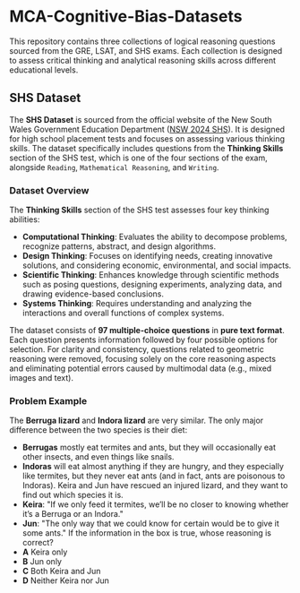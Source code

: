 # MCA-Cognitive-Bias-Datasets
This repository contains three collections of logical reasoning questions sourced from the GRE, LSAT, and SHS exams. Each collection is designed to assess critical thinking and analytical reasoning skills across different educational levels.

## SHS Dataset

The **SHS Dataset** is sourced from the official website of the New South Wales Government Education Department ([NSW 2024 SHS](https://www.nsw.gov.au/education)). It is designed for high school placement tests and focuses on assessing various thinking skills. The dataset specifically includes questions from the **Thinking Skills** section of the SHS test, which is one of the four sections of the exam, alongside `Reading`, `Mathematical Reasoning`, and `Writing`.

### Dataset Overview

The **Thinking Skills** section of the SHS test assesses four key thinking abilities:

- **Computational Thinking**: Evaluates the ability to decompose problems, recognize patterns, abstract, and design algorithms.
- **Design Thinking**: Focuses on identifying needs, creating innovative solutions, and considering economic, environmental, and social impacts.
- **Scientific Thinking**: Enhances knowledge through scientific methods such as posing questions, designing experiments, analyzing data, and drawing evidence-based conclusions.
- **Systems Thinking**: Requires understanding and analyzing the interactions and overall functions of complex systems.

The dataset consists of **97 multiple-choice questions** in **pure text format**. Each question presents information followed by four possible options for selection. For clarity and consistency, questions related to geometric reasoning were removed, focusing solely on the core reasoning aspects and eliminating potential errors caused by multimodal data (e.g., mixed images and text).

### Problem Example

The **Berruga lizard** and **Indora lizard** are very similar. The only major difference between the two species is their diet:
- **Berrugas** mostly eat termites and ants, but they will occasionally eat other insects, and even things like snails.
- **Indoras** will eat almost anything if they are hungry, and they especially like termites, but they never eat ants (and in fact, ants are poisonous to Indoras).
Keira and Jun have rescued an injured lizard, and they want to find out which species it is.
- **Keira**: "If we only feed it termites, we’ll be no closer to knowing whether it’s a Berruga or an Indora."
- **Jun**: "The only way that we could know for certain would be to give it some ants."
If the information in the box is true, whose reasoning is correct?
- **A** Keira only
- **B** Jun only
- **C** Both Keira and Jun
- **D** Neither Keira nor Jun


